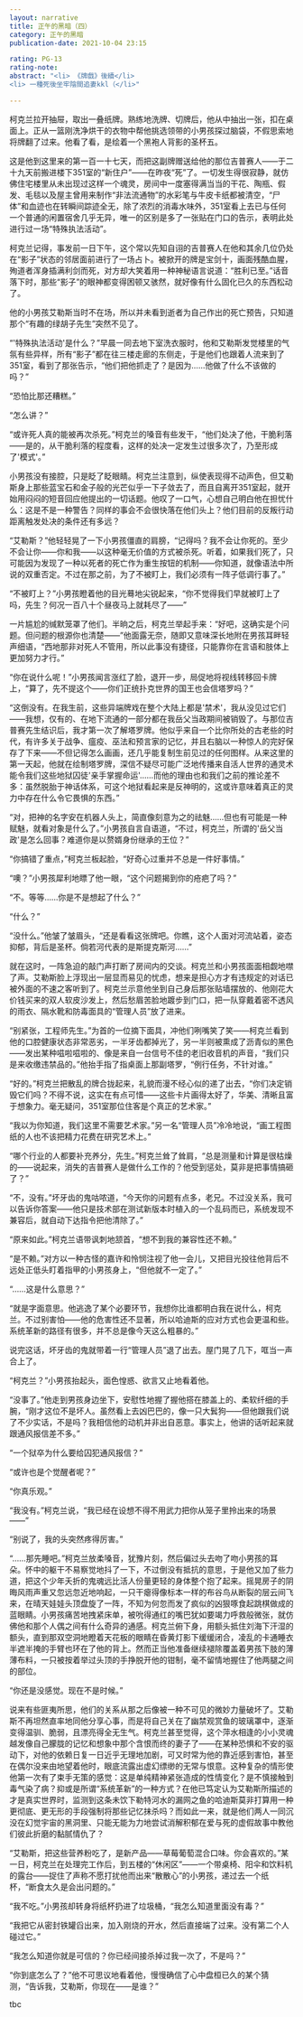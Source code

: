 ```yaml
---
layout: narrative
title: 正午的黑暗（四）
category: 正午的黑暗
publication-date: 2021-10-04 23:15

rating: PG-13
rating-note:
abstract: "<li> 《牌戲》後續</li>
<li> 一種死後坐牢陰間追妻kkl（</li>"

---
```


柯克兰拉开抽屉，取出一叠纸牌。熟练地洗牌、切牌后，他从中抽出一张，扣在桌面上。正从一篮刚洗净烘干的衣物中帮他挑选领带的小男孩探过脑袋，不假思索地将牌翻了过来。他看了看，是绘着一个黑袍人背影的圣杯五。

这是他到这里来的第一百一十七天，而把这副牌赠送给他的那位吉普赛人——于二十九天前搬进楼下351室的“新住户”——在昨夜“死”了。一切发生得很寂静，就仿佛住宅楼里从未出现过这样一个魂灵，房间中一度塞得满当当的干花、陶瓶、假发、毛毯以及屋主曾用来制作“非法流通物”的水彩笔与牛皮卡纸都被清空，“尸体”和血迹也在转瞬间踪迹全无，除了浓烈的消毒水味外，351室看上去已与任何一个普通的闲置宿舍几乎无异，唯一的区别是多了一张贴在门口的告示，表明此处进行过一场“特殊执法活动”。

柯克兰记得，事发前一日下午，这个常以先知自诩的吉普赛人在他和其余几位仍处在“影子”状态的邻居面前进行了一场占卜。被掀开的牌是宝剑十，画面残酷血腥，殉道者浑身插满利剑而死，对方却大笑着用一种神秘语言说道：“胜利已至。”话音落下时，那些“影子”的眼神都变得困顿又骇然，就好像有什么固化已久的东西松动了。

他的小男孩艾勒斯当时不在场，所以并未看到逝者为自己作出的死亡预告，只知道那个“有趣的绿胡子先生”突然不见了。

“'特殊执法活动'是什么？”早晨一同去地下室洗衣服时，他和艾勒斯发觉楼里的气氛有些异样，所有“影子”都在往三楼走廊的东侧走，于是他们也跟着人流来到了351室，看到了那张告示，“他们把他抓走了？是因为……他做了什么不该做的吗？”

“恐怕比那还糟糕。”

“怎么讲？”

“或许死人真的能被再次杀死。”柯克兰的嗓音有些发干，“他们处决了他，干脆利落——是的，从干脆利落的程度看，这样的处决一定发生过很多次了，乃至形成了'模式'。”

小男孩没有接腔，只是眨了眨眼睛。柯克兰注意到，纵使表现得不动声色，但艾勒斯身上那些蓝宝石和金子般的光芒似乎一下子敛去了，而且自离开351室起，就开始用闷闷的短音回应他提出的一切话题。他叹了一口气，心想自己明白他在担忧什么：这是不是一种警告？同样的事会不会很快落在他们头上？他们目前的反叛行动距离触发处决的条件还有多远？

“艾勒斯？”他轻轻晃了一下小男孩僵直的肩膀，“记得吗？我不会让你死的。至少不会让你——你和我——以这种毫无价值的方式被杀死。听着，如果我们死了，只可能因为发现了一种以死者的死亡作为重生按钮的机制——你知道，就像语法中所说的双重否定。不过在那之前，为了不被盯上，我们必须有一阵子低调行事了。”

“不被盯上？”小男孩瞪着他的目光蓦地尖锐起来，“你不觉得我们早就被盯上了吗，先生？何况一百八十个昼夜马上就耗尽了——”

一片尴尬的缄默笼罩了他们。半晌之后，柯克兰举起手来：“好吧，这确实是个问题。但问题的根源你也清楚——”他面露无奈，随即又意味深长地附在男孩耳畔轻声细语，“西地那非对死人不管用，所以此事没有捷径，只能靠你在言语和肢体上更加努力才行。”

“你在说什么呢！”小男孩闻言涨红了脸，退开一步，局促地将视线转移回卡牌上，“算了，先不提这个——你们正统扑克世界的国王也会信塔罗吗？”

“这倒没有。在我生前，这些异端牌戏在整个大陆上都是'禁术'，我从没见过它们——我想，仅有的、在地下流通的一部分都在我岳父当政期间被销毁了。与那位吉普赛先生结识后，我才第一次了解塔罗牌。他似乎来自一个比你所处的古老些的时代，有许多关于战争、瘟疫、巫法和预言家的记忆，并且右脑以一种惊人的完好保存了下来——不但记得怎么画画，还几乎能复制生前见过的任何图样。从来这里的第一天起，他就在绘制塔罗牌，深信不疑尽可能广泛地传播来自活人世界的通灵术能令我们这些地狱囚徒'亲手掌握命运'……而他的理由也和我们之前的推论差不多：虽然脱胎于神话体系，可这个地狱看起来是反神明的，这或许意味着真正的灵力中存在什么令它畏惧的东西。”

“对，把神的名字安在机器人头上，简直像刻意为之的祛魅……但也有可能是一种赋魅，就看对象是什么了。”小男孩自言自语道，“不过，柯克兰，所谓的'岳父当政'是怎么回事？难道你是以赘婿身份继承的王位？”

“你搞错了重点，”柯克兰板起脸，“好奇心过重并不总是一件好事情。”

“噢？”小男孩犀利地瞟了他一眼，“这个问题揭到你的疮疤了吗？”

“不。等等……你是不是想起了什么？”

“什么？”

“没什么。”他皱了皱眉头，“还是看看这张牌吧。你瞧，这个人面对河流站着，姿态抑郁，背后是圣杯。倘若河代表的是斯提克斯河……”

就在这时，一阵急迫的敲门声打断了房间内的交谈。柯克兰和小男孩面面相觑地噤了声。艾勒斯脸上浮现出一层显而易见的忧虑，想来是担心方才有违规定的对话已被外面的不速之客听到了。柯克兰示意他坐到自己身后那张贴墙摆放的、他刚花大价钱买来的双人软皮沙发上，然后愁眉苦脸地踱步到门口，把一队穿戴着密不透风的雨衣、隔水靴和防毒面具的“管理人员”放了进来。

“别紧张，工程师先生。”为首的一位摘下面具，冲他们咧嘴笑了笑——柯克兰看到他的口腔健康状态非常恶劣，一半牙齿都掉光了，另一半则被熏成了沥青似的黑色——发出某种嗞啦嗞啦的、像是来自一台信号不佳的老旧收音机的声音，“我们只是来收缴违禁品的。”他抬手指了指桌面上那副塔罗，“例行任务，不针对谁。”

“好的。”柯克兰把散乱的牌合拢起来，礼貌而漫不经心似的递了出去，“你们决定销毁它们吗？不得不说，这实在有点可惜——这些卡片画得太好了，华美、清晰且富于想象力。毫无疑问，351室那位住客是个真正的艺术家。”

“我以为你知道，我们这里不需要艺术家。”另一名“管理人员”冷冷地说，“画工程图纸的人也不该把精力花费在研究艺术上。”

“哪个行业的人都要补充养分，先生。”柯克兰耸了耸肩，“总是测量和计算是很枯燥的——说起来，消失的吉普赛人是做什么工作的？他受到惩处，莫非是把事情搞砸了？”

“不，没有。”坏牙齿的鬼咕哝道，“今天你的问题有点多，老兄。不过没关系，我可以告诉你答案——他只是技术部在测试新版本时植入的一个乱码而已，系统发现不兼容后，就自动下达指令把他清除了。”

“原来如此。”柯克兰语带讽刺地颔首，“想不到我的兼容性还不赖。”

“是不赖。”对方以一种古怪的嘉许和怜悯注视了他一会儿，又把目光投往他背后不远处正低头盯着指甲的小男孩身上，“但他就不一定了。”

“……这是什么意思？”

“就是字面意思。他逃逸了某个必要环节，我想你比谁都明白我在说什么，柯克兰。不过别害怕——他的危害性还不显著，所以哈迪斯的应对方式也会更温和些。系统革新的路径有很多，并不总是像今天这么粗暴的。”

说完这话，坏牙齿的鬼就带着一行“管理人员”退了出去。屋门晃了几下，哐当一声合上了。

“柯克兰？”小男孩抬起头，面色惶惑、欲言又止地看着他。

“没事了。”他走到男孩身边坐下，安慰性地握了握他搭在膝盖上的、柔软纤细的手腕，“刚才这位不是坏人。虽然看上去凶巴巴的，像一只大鬂狗——但他跟我们说了不少实话，不是吗？我相信他的动机并非出自恶意。事实上，他讲的话听起来就跟通风报信差不多。”

“一个狱卒为什么要给囚犯通风报信？”

“或许也是个觉醒者呢？”

“你真乐观。”

“我没有。”柯克兰说，“我已经在设想不得不用武力把你从笼子里拎出来的场景——”

“别说了，我的头突然疼得厉害。”

“……那先睡吧。”柯克兰放柔嗓音，犹豫片刻，然后偏过头去吻了吻小男孩的耳朵。怀中的躯干不易察觉地抖了一下，不过倒没有抵抗的意思，于是他又加了些力道，把这个少年夭折的鬼魂远比活人份量更轻的身体整个抱了起来。摇晃房子的阴晦风雨声重又忽远忽近地响起，一只干瘪得像标本一样的布谷鸟从断裂的层云间飞来，在晴天娃娃头顶盘旋了一阵，不知为何忽而发了疯似的凶狠啄食起跳棋做成的蓝眼睛。小男孩痛苦地拽紧床单，被吮得通红的嘴巴犹如要竭力呼救般微张，就仿佛他和那个人偶之间有什么奇异的通感。柯克兰俯下身，用额头抵住刘海下汗湿的额头，直到那双空洞地瞪着天花板的眼睛在昏黄灯影下缓缓闭合，凌乱的卡通睡衣半遮半掩的手臂也环在了他的背上。然而正当他准备继续褪除覆盖着男孩下肢的薄薄布料，一只被按着举过头顶的手挣脱开他的钳制，毫不留情地握住了他两腿之间的部位。

“你还是没感觉。现在不是时候。”

说来有些匪夷所思，他们的关系从那之后像被一种不可见的微妙力量破坏了。艾勒斯不再坦然直率地同他分享心事，而是将自己关在了幽禁观赏鱼的玻璃罩中，逐渐变得温驯、脆弱，且漂亮得全无生气。柯克兰甚至觉得，这个萍水相逢的小小灵魂越发像自己朦胧的记忆和想象中那个含恨而终的妻子了——在某种恐惧和不安的驱动下，对他的依赖日复一日近乎无理地加剧，可又时常为他的靠近感到害怕，甚至在偶尔没来由地望着他时，眼底流露出虚幻缥缈的无常与恨意。这种复杂的情形使他第一次有了束手无策的感觉：这是单纯精神紧张造成的性情变化？是不慎接触到毒气染了病？抑或是所谓“系统革新”的一种方式？在他已笃定认为艾勒斯所描述的才是真实世界时，监测到这条未饮下勒特河水的漏网之鱼的哈迪斯莫非打算用一种更彻底、更无形的手段强制将那些记忆抹杀吗？而如此一来，就是他们两人一同沉没在幻觉宇宙的黑洞里、只能无能为力地尝试消解积郁在爱与死的虚假故事中教他们彼此折磨的黏腻情仇了？

“艾勒斯，把这些营养粉吃了，是新产品——草莓葡萄混合口味。你会喜欢的。”某一日，柯克兰在处理完工作后，到五楼的“休闲区”——一个带桌椅、阳伞和饮料机的露台——捉住了声称不愿打扰他而出来“散散心”的小男孩，递过去一个纸杯，“断食太久是会出问题的。”

“我不吃。”小男孩却转身将纸杯扔进了垃圾桶，“我怎么知道里面没有毒？”

“我把它从密封铁罐舀出来，加入刚烧的开水，然后直接端了过来。没有第二个人碰过它。”

“我怎么知道你就是可信的？你已经间接杀掉过我一次了，不是吗？”

“你到底怎么了？”他不可思议地看着他，慢慢确信了心中盘桓已久的某个猜测，“告诉我，艾勒斯，你现在——是谁？”

tbc
